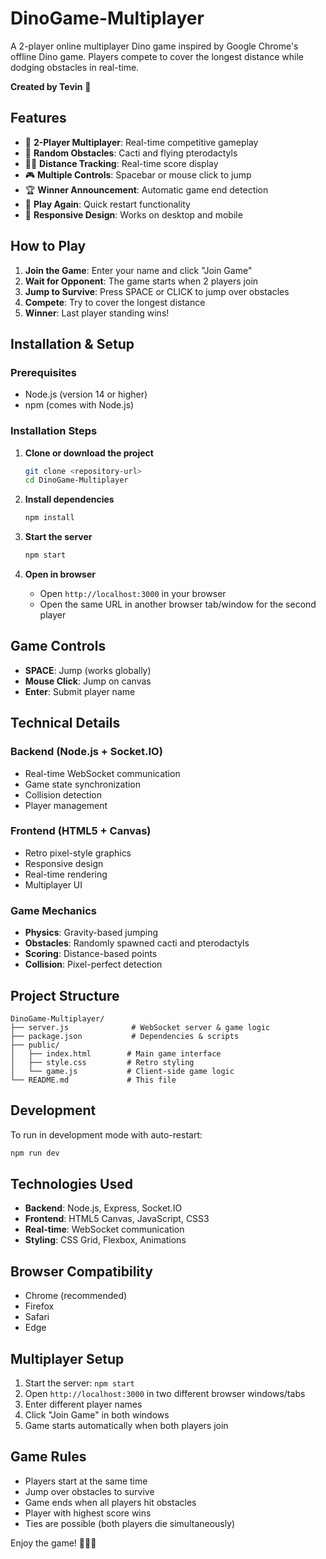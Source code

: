 # DinoGame-Multiplayer

A 2-player online multiplayer Dino game inspired by Google Chrome's offline Dino game. Players compete to cover the longest distance while dodging obstacles in real-time.

**Created by Tevin** 🦖

## Features

- 🦖 **2-Player Multiplayer**: Real-time competitive gameplay
- 🌵 **Random Obstacles**: Cacti and flying pterodactyls
- 🏃‍♂️ **Distance Tracking**: Real-time score display
- 🎮 **Multiple Controls**: Spacebar or mouse click to jump
- 🏆 **Winner Announcement**: Automatic game end detection
- 🔄 **Play Again**: Quick restart functionality
- 📱 **Responsive Design**: Works on desktop and mobile

## How to Play

1. **Join the Game**: Enter your name and click "Join Game"
2. **Wait for Opponent**: The game starts when 2 players join
3. **Jump to Survive**: Press SPACE or CLICK to jump over obstacles
4. **Compete**: Try to cover the longest distance
5. **Winner**: Last player standing wins!

## Installation & Setup

### Prerequisites
- Node.js (version 14 or higher)
- npm (comes with Node.js)

### Installation Steps

1. **Clone or download the project**
   ```bash
   git clone <repository-url>
   cd DinoGame-Multiplayer
   ```

2. **Install dependencies**
   ```bash
   npm install
   ```

3. **Start the server**
   ```bash
   npm start
   ```

4. **Open in browser**
   - Open `http://localhost:3000` in your browser
   - Open the same URL in another browser tab/window for the second player

## Game Controls

- **SPACE**: Jump (works globally)
- **Mouse Click**: Jump on canvas
- **Enter**: Submit player name

## Technical Details

### Backend (Node.js + Socket.IO)
- Real-time WebSocket communication
- Game state synchronization
- Collision detection
- Player management

### Frontend (HTML5 + Canvas)
- Retro pixel-style graphics
- Responsive design
- Real-time rendering
- Multiplayer UI

### Game Mechanics
- **Physics**: Gravity-based jumping
- **Obstacles**: Randomly spawned cacti and pterodactyls
- **Scoring**: Distance-based points
- **Collision**: Pixel-perfect detection

## Project Structure

```
DinoGame-Multiplayer/
├── server.js              # WebSocket server & game logic
├── package.json           # Dependencies & scripts
├── public/
│   ├── index.html        # Main game interface
│   ├── style.css         # Retro styling
│   └── game.js           # Client-side game logic
└── README.md             # This file
```

## Development

To run in development mode with auto-restart:
```bash
npm run dev
```

## Technologies Used

- **Backend**: Node.js, Express, Socket.IO
- **Frontend**: HTML5 Canvas, JavaScript, CSS3
- **Real-time**: WebSocket communication
- **Styling**: CSS Grid, Flexbox, Animations

## Browser Compatibility

- Chrome (recommended)
- Firefox
- Safari
- Edge

## Multiplayer Setup

1. Start the server: `npm start`
2. Open `http://localhost:3000` in two different browser windows/tabs
3. Enter different player names
4. Click "Join Game" in both windows
5. Game starts automatically when both players join

## Game Rules

- Players start at the same time
- Jump over obstacles to survive
- Game ends when all players hit obstacles
- Player with highest score wins
- Ties are possible (both players die simultaneously)

Enjoy the game! 🦖🏃‍♂️